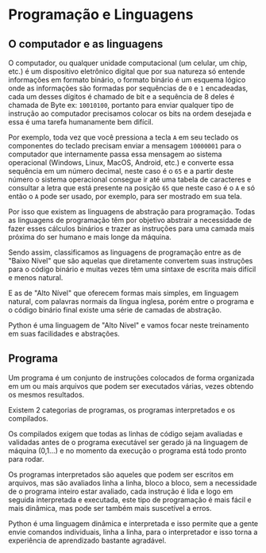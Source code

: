 # Programação e Linguagens

## O computador e as linguagens

O computador, ou qualquer unidade computacional (um celular, um chip, etc.) é um
dispositivo eletrônico digital que por sua natureza só entende informações em
formato binário, o formato binário é um esquema lógico onde as informações são
formadas por sequências de `0` e `1` encadeadas, cada um desses dígitos é 
chamado de bit e a sequência de 8 deles é chamada de Byte ex: `10010100`, portanto
para enviar qualquer tipo de instrução ao computador precisamos colocar os bits
na ordem desejada e essa é uma tarefa humanamente bem difícil.

Por exemplo, toda vez que você pressiona a tecla `A` em seu teclado os componentes
do teclado precisam enviar a mensagem `10000001` para o computador que internamente
passa essa mensagem ao sistema operacional (Windows, Linux, MacOS, Android, etc.)
e converte essa sequência em um número decimal, neste caso é o `65` e a partir
deste número o sistema operacional consegue ir até uma tabela de caracteres e 
consultar a letra que está presente na posição `65` que neste caso é o `A` e 
só então o `A` pode ser usado, por exemplo, para ser mostrado em sua tela.

Por isso que existem as linguagens de abstração para programação. Todas as 
linguagens de programação têm por objetivo abstrair a necessidade de fazer esses
cálculos binários e trazer as instruções para uma camada mais próxima do ser 
humano e mais longe da máquina.

Sendo assim, classificamos as linguagens de programação entre as de "Baixo Nível"
que são aquelas que diretamente convertem suas instruções para o código binário e 
muitas vezes têm uma sintaxe de escrita mais difícil e menos natural.

E as de "Alto Nível" que oferecem formas mais simples, em linguagem natural, com
palavras normais da língua inglesa, porém entre o programa e o código binário
final existe uma série de camadas de abstração.

Python é uma linguagem de "Alto Nível" e vamos focar neste treinamento em suas
facilidades e abstrações.

## Programa

Um programa é um conjunto de instruções colocados de forma organizada em um ou
mais arquivos que podem ser executados várias, vezes obtendo os mesmos
resultados.

Existem 2 categorias de programas, os programas interpretados e os compilados.

Os compilados exigem que todas as linhas de código sejam avaliadas e validadas
antes de o programa executável ser gerado já na linguagem de máquina (0,1...) e
no momento da execução o programa está todo pronto para rodar.

Os programas interpretados são aqueles que podem ser escritos em arquivos, mas
são avaliados linha a linha, bloco a bloco, sem a necessidade de o programa
inteiro estar avaliado, cada instrução é lida e logo em seguida interpretada e 
executada, este tipo de programação é mais fácil e mais dinâmica, mas pode ser 
também mais suscetível a erros.

Python é uma linguagem dinâmica e interpretada e isso permite que a gente
envie comandos individuais, linha a linha, para o interpretador e isso torna
a experiência de aprendizado bastante agradável.
